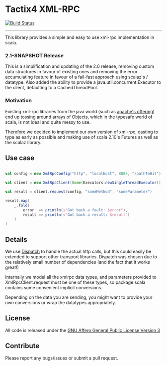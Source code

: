 
# Tactix4 XML-RPC
[![Build Status](https://travis-ci.org/Tactix4/t4xmlrpc.svg?branch=develop)](https://travis-ci.org/Tactix4/t4xmlrpc)

***

This library provides a simple and easy to use xml-rpc implementation in scala.

### 2.1-SNAPSHOT Release ###

This is a simplification and updating of the 2.0 release, removing custom data structures in favour of existing
ones and removing the error accumulating feature in favour of a fail-fast approach using scalaz's \/ datatype.
Also added the ability to provide a java.util.concurrent.Executor to the client, defaulting to a CachedThreadPool.


### Motivation

Existing xml-rpc libraries from the java world (such as [apache's offering](http://ws.apache.org/xmlrpc/))
end up tossing around arrays of Objects, which in the typesafe world of scala, is
not ideal and quite messy to use.

Therefore we decided to implement our own version of xml-rpc, casting to type as
early as possible and making use of scala 2.10's Futures as well as the scalaz library.

## Use case

```scala

val config = new XmlRpcConfig("http", "localhost", 8888, "/pathToHit")

val client = new XmlRpcClient(Some(Executors.newSingleThreadExecutor()))

val result = client.request(config, "someMethod", "someParameter")

result.map(
    _.fold(
        error  => println(s"Got back a fault: $error"),
        result => println(s"Got back a result: $result")
    )
)

```

## Details

We use [Dispatch](https://github.com/dispatch/reboot) to handle the actual http calls, but this
could easily be extended to support other transport libraries. Dispatch was chosen due to the
relatively small number of dependencies (and the fact that it works great!)

Internally we model all the xmlrpc data types, and parameters provided to XmlRpcClient.request
must be one of these types, so package.scala contains some convenient implicit conversions.

Depending on the data you are sending, you might want to provide your own
conversions or wrap the datatypes appropriately.

## License

All code is released under the [GNU Affero General Public License Version 3](http://www.gnu.org/licenses/agpl-3.0.html)

## Contribute

Please report any bugs/issues or submit a pull request.

